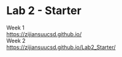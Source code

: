 # Lab 2 - Starter
Week 1  
https://zijiansuucsd.github.io/  
Week 2  
https://zijiansuucsd.github.io/Lab2_Starter/  
